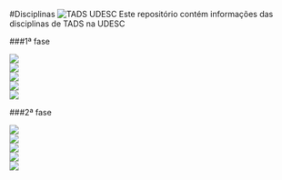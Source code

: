 #Disciplinas ![TADS UDESC](https://img.shields.io/badge/TADS-UDESC-brightgreen.svg)
Este repositório contém informações das disciplinas de TADS na UDESC

###1ª fase

[<img src="https://img.shields.io/badge/AGT0001-Algoritmos-yellow.svg">](https://github.com/TADS-UDESC/disciplinas/tree/master/AGT0001) </br>
[<img src="https://img.shields.io/badge/ALGA001-Geometria%20Anal%C3%ADtica%20e%20%C3%81lgebra%20Linear-yellow.svg">](https://github.com/TADS-UDESC/disciplinas/tree/master/ALGA001) </br>
[<img src="https://img.shields.io/badge/CDI0001-C%C3%A1lculo%20Diferencial%20e%20Integral%20I-yellow.svg">](https://github.com/TADS-UDESC/disciplinas/tree/master/CDI0001) </br>
[<img src="https://img.shields.io/badge/MCI0001-Metodologia%20Cientifica-yellow.svg">](https://github.com/TADS-UDESC/disciplinas/tree/master/MCI0001) </br>
[<img src="https://img.shields.io/badge/TGA0002-Teoria%20Geral%20da%20Administra%C3%A7%C3%A3o-yellow.svg">](https://github.com/TADS-UDESC/disciplinas/tree/master/TGA0002) </br>

###2ª fase

[<img src="https://img.shields.io/badge/AOC0002-Arquitetura%20e%20Organiza%C3%A7%C3%A3o%20de%20Computadores-brightgreen.svg">](https://github.com/TADS-UDESC/disciplinas/tree/master/AOC0002) </br>
[<img src="https://img.shields.io/badge/EST0006-Probabilidade%20e%20Estat%C3%ADstica-brightgreen.svg">](https://github.com/TADS-UDESC/disciplinas/tree/master/EST0006) </br>
[<img src="https://img.shields.io/badge/LPG0002-Linguagem%20de%20Programa%C3%A7%C3%A3o-brightgreen.svg">](https://github.com/TADS-UDESC/disciplinas/tree/master/LPG0002) </br>
[<img src="https://img.shields.io/badge/MAT0002-Matem%C3%A1tica%20Financeira-brightgreen.svg">](https://github.com/TADS-UDESC/disciplinas/tree/master/MAT0002) </br>
[<img src="https://img.shields.io/badge/TGS0002-Teoria%20Geral%20de%20Sistemas-brightgreen.svg">](https://github.com/TADS-UDESC/disciplinas/tree/master/TGS0002) </br>
